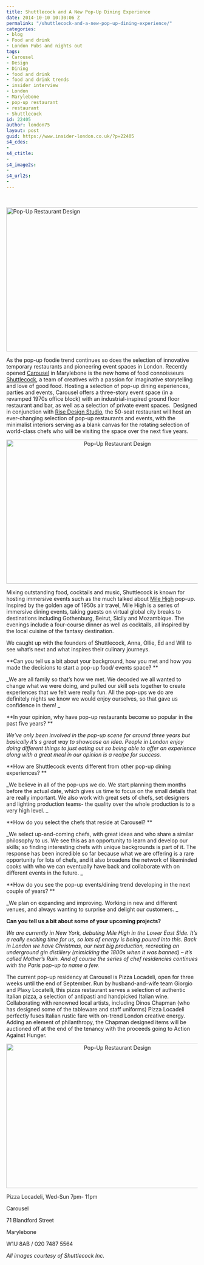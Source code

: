 ```yaml
---
title: Shuttlecock and A New Pop-Up Dining Experience
date: 2014-10-10 10:30:06 Z
permalink: "/shuttlecock-and-a-new-pop-up-dining-experience/"
categories:
- blog
- Food and drink
- London Pubs and nights out
tags:
- Carousel
- Design
- Dining
- food and drink
- food and drink trends
- insider interview
- London
- Marylebone
- pop-up restaurant
- restaurant
- Shuttlecock
id: 22405
author: london75
layout: post
guid: https://www.insider-london.co.uk/?p=22405
s4_cdes:
- 
s4_ctitle:
- 
s4_image2s:
- 
s4_url2s:
- 
---
```


&nbsp;

[<img class="aligncenter wp-image-22967 size-full" src="/wp-content/uploads/2014/09/Carousel2.jpg" alt="Pop-Up Restaurant Design" width="569" height="379" />](/wp-content/uploads/2014/09/Carousel2.jpg)

<p style="text-align: left;">
  As the pop-up foodie trend continues so does the selection of innovative temporary restaurants and pioneering event spaces in London. Recently opened <a href="http://www.carousel-london.com">Carousel</a> in Marylebone is the new home of food connoisseurs <a href="http://shuttlecock-inc.com">Shuttlecock</a>, a team of creatives with a passion for imaginative storytelling and love of good food. Hosting a selection of pop-up dining experiences, parties and events, Carousel offers a three-story event space (in a revamped 1970s office block) with an industrial-inspired ground floor restaurant and bar, as well as a selection of private event spaces.  Designed in conjunction with <a href="http://risedesignstudio.co.uk">Rise Design Studio</a>, the 50-seat restaurant will host an ever-changing selection of pop-up restaurants and events, with the minimalist interiors serving as a blank canvas for the rotating selection of world-class chefs who will be visiting the space over the next five years.
</p>

<p style="text-align: center;">
  <a href="/wp-content/uploads/2014/09/Carousel.jpg"><img class="alignnone wp-image-22966 size-full" src="/wp-content/uploads/2014/09/Carousel.jpg" alt="Pop-Up Restaurant Design" width="569" height="379" /></a>
</p>

Mixing outstanding food, cocktails and music, Shuttlecock is known for hosting immersive events such as the much talked about [Mile High](http://dinemilehigh.com) pop-up. Inspired by the golden age of 1950s air travel, Mile High is a series of immersive dining events, taking guests on virtual global city breaks to destinations including Gothenburg, Beirut, Sicily and Mozambique. The evenings include a four-course dinner as well as cocktails, all inspired by the local cuisine of the fantasy destination.

We caught up with the founders of Shuttlecock, Anna, Ollie, Ed and Will to see what’s next and what inspires their culinary journeys.

**Can you tell us a bit about your background, how you met and how you made the decisions to start a pop-up food/ events space? **

_We are all family so that&#8217;s how we met. We decoded we all wanted to change what we were doing, and pulled our skill sets together to create experiences that we felt were really fun. All the pop-ups we do are definitely nights we know we would enjoy ourselves, so that gave us confidence in them! _

**In your opinion, why have pop-up restaurants become so popular in the past five years? **

_We&#8217;ve only been involved in the pop-up scene for around three years but basically it&#8217;s s great way to showcase an idea. People in London enjoy doing different things to just eating out so being able to offer an experience along with a great meal in our opinion is a recipe for success._

**How are Shuttlecock events different from other pop-up dining experiences? **

_We believe in all of the pop-ups we do. We start planning them months before the actual date, which gives us time to focus on the small details that are really important. We also work with great sets of chefs, set designers and lighting production teams- the quality over the whole production is to a very high level. _

**How do you select the chefs that reside at Carousel? **

_We select up-and-coming chefs, with great ideas and who share a similar philosophy to us. We see this as an opportunity to learn and develop our skills; so finding interesting chefs with unique backgrounds is part of it. The response has been incredible so far because what we are offering is a rare opportunity for lots of chefs, and it also broadens the network of likeminded cooks with who we can eventually have back and collaborate with on different events in the future. _

**How do you see the pop-up events/dining trend developing in the next couple of years? **

_We plan on expanding and improving. Working in new and different venues, and always wanting to surprise and delight our customers. _

**Can you tell us a bit about some of your upcoming projects?**

_We are currently in New York, debuting Mile High in the Lower East Side. It&#8217;s a really exciting time for us, so lots of energy is being poured into this. Back in London we have Christmas, our next big production, recreating an underground gin distillery (mimicking the 1800s when it was banned) &#8211; it&#8217;s called Mother’s Ruin. And of course the series of chef residencies continues with the Paris pop-up to name a few._

The current pop-up residency at Carousel is Pizza Locadeli, open for three weeks until the end of September. Run by husband-and-wife team Giorgio and Plaxy Locatelli, this pizza restaurant serves a selection of authentic Italian pizza, a selection of antipasti and handpicked Italian wine. Collaborating with renowned local artists, including Dinos Chapman (who has designed some of the tableware and staff uniforms) Pizza Locadeli perfectly fuses Italian rustic fare with on-trend London creative energy. Adding an element of philanthropy, the Chapman designed items will be auctioned off at the end of the tenancy with the proceeds going to Action Against Hunger.

<p style="text-align: center;">
  <a href="/wp-content/uploads/2014/09/Carousel3.jpg"><img class="alignnone wp-image-22968 size-full" src="/wp-content/uploads/2014/09/Carousel3.jpg" alt="Pop-Up Restaurant Design" width="569" height="380" /></a>
</p>

Pizza Locadeli, Wed-Sun 7pm- 11pm

Carousel
  
71 Blandford Street
  
Marylebone
  
W1U 8AB / 020 7487 5564

_All images courtesy of Shuttlecock Inc._